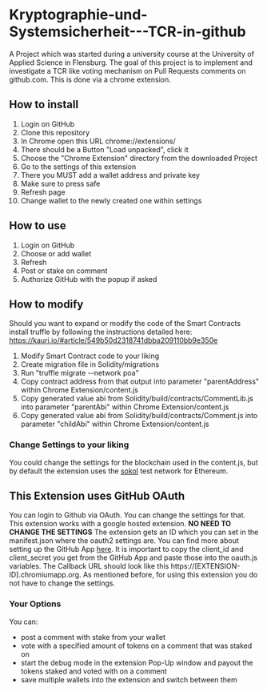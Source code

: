 # Kryptographie-und-Systemsicherheit---TCR-in-github
A Project which was started during a university course at the University of Applied Science in Flensburg. 
The goal of this project is to implement and investigate a TCR like voting mechanism on Pull Requests comments on github.com.
This is done via a chrome extension.

## How to install
1. Login on GitHub
2. Clone this repository
3. In Chrome open this URL chrome://extensions/
4. There should be a Button "Load unpacked", click it
5. Choose the "Chrome Extension" directory from the downloaded Project
6. Go to the settings of this extension
7. There you MUST add a wallet address and private key
8. Make sure to press safe
9. Refresh page
10. Change wallet to the newly created one within settings

## How to use
1. Login on GitHub
2. Choose or add wallet
3. Refresh
4. Post or stake on comment
5. Authorize GitHub with the popup if asked

## How to modify
Should you want to expand or modify the code of the Smart Contracts install truffle by following the instructions detailed here:
https://kauri.io/#article/549b50d2318741dbba209110bb9e350e

1. Modify Smart Contract code to your liking
2. Create migration file in Solidity/migrations
3. Run "truffle migrate --network poa"
4. Copy contract address from that output into parameter "parentAddress" within Chrome Extension/content.js
5. Copy generated value abi from Solidity/build/contracts/CommentLib.js into parameter "parentAbi" within Chrome Extension/content.js
6. Copy generated value abi from Solidity/build/contracts/Comment.js into parameter "childAbi" within Chrome Extension/content.js

### Change Settings to your liking
You could change the settings for the blockchain used in the content.js, but by default the extension uses the [sokol](https://blockscout.com/poa/sokol/) test network for Ethereum.

## This Extension uses GitHub OAuth
You can login to Github via OAuth. You can change the settings for that. This extension works with a google hosted extension. 
**NO NEED TO CHANGE THE SETTINGS**
The extension gets an ID which you can set in the manifest.json where the oauth2 settings are.
You can find more about setting up the GitHub App [here](https://docs.github.com/en/developers/apps/getting-started-with-apps).
It is important to copy the client_id and client_secret you get from the GitHub App and paste those into the oauth.js variables.
The Callback URL should look like this https://[EXTENSION-ID].chromiumapp.org.
As mentioned before, for using this extension you do not have to change the settings.



### Your Options
You can:
- post a comment with stake from your wallet
- vote with a specified amount of tokens on a comment that was staked on
- start the debug mode in the extension Pop-Up window and payout the tokens staked and voted with on a comment
- save multiple wallets into the extension and switch between them
